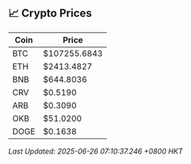 ## 📈 Crypto Prices

| Coin | Price |
| ---- | ----- |
| BTC | $107255.6843 |
| ETH | $2413.4827 |
| BNB | $644.8036 |
| CRV | $0.5190 |
| ARB | $0.3090 |
| OKB | $51.0200 |
| DOGE | $0.1638 |

_Last Updated: 2025-06-26 07:10:37.246 +0800 HKT_